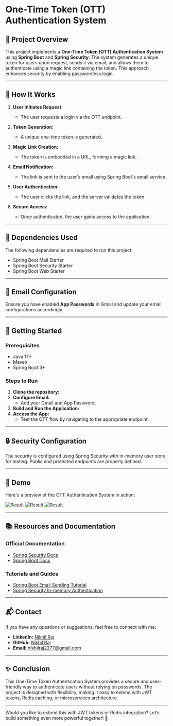 # One-Time Token (OTT) Authentication System

## 📌 Project Overview
This project implements a **One-Time Token (OTT) Authentication System** using **Spring Boot** and **Spring Security**. The system generates a unique token for users upon request, sends it via email, and allows them to authenticate using a magic link containing the token. This approach enhances security by enabling passwordless login.

---

## 🚀 How It Works
1. **User Initiates Request:**
   - The user requests a login via the OTT endpoint.
   
2. **Token Generation:**
   - A unique one-time token is generated.
   
3. **Magic Link Creation:**
   - The token is embedded in a URL, forming a magic link.

4. **Email Notification:**
   - The link is sent to the user's email using Spring Boot's email service.

5. **User Authentication:**
   - The user clicks the link, and the server validates the token.
   
6. **Secure Access:**
   - Once authenticated, the user gains access to the application.

---

## 🔧 Dependencies Used
The following dependencies are required to run this project:

- Spring Boot Mail Starter
- Spring Boot Security Starter
- Spring Boot Web Starter

---

## 📧 Email Configuration
Ensure you have enabled **App Passwords** in Gmail and update your email configurations accordingly.

---

## 🏁 Getting Started

### Prerequisites
- Java 17+
- Maven
- Spring Boot 3+

### Steps to Run
1. **Clone the repository:**
2. **Configure Email:**
   - Add your Gmail and App Password.
3. **Build and Run the Application:**
4. **Access the App:**
   - Test the OTT flow by navigating to the appropriate endpoint.

---

## 🔒 Security Configuration
The security is configured using Spring Security with in-memory user store for testing. Public and protected endpoints are properly defined.

---
## 📸 Demo


Here's a preview of the OTT Authentication System in action:

![Result]([path/to/your/image.png](https://github.com/NikhilRajOfficial/One-Time-Token-OTT-Authentication-System/blob/b9f81b23d51caf9d67a15d096471f7addafd9af7/Screenshot%202025-02-24%20214147.png))
![Result]([path/to/your/image.png]https://github.com/NikhilRajOfficial/One-Time-Token-OTT-Authentication-System/blob/b9f81b23d51caf9d67a15d096471f7addafd9af7/Screenshot%202025-02-24%20214245.png)
![Result]([path/to/your/image.png]https://github.com/NikhilRajOfficial/One-Time-Token-OTT-Authentication-System/blob/b9f81b23d51caf9d67a15d096471f7addafd9af7/Screenshot%202025-02-24%20214259.png)

---

## 📚 Resources and Documentation

### Official Documentation
- [Spring Security Docs](https://docs.spring.io/spring-security/reference/index.html)
- [Spring Boot Docs](https://docs.spring.io/spring-boot/docs/current/reference/html/)

### Tutorials and Guides
- [Spring Boot Email Sending Tutorial](https://www.youtube.com/watch?v=5hPVzjQSJt8)
- [Spring Security In-memory Authentication](https://www.youtube.com/watch?v=X80nJ5g2Lfo)

---

## 📬 Contact
If you have any questions or suggestions, feel free to connect with me:

- **LinkedIn:** [Nikhil Raj](https://www.linkedin.com/in/nikhilraj620/)
- **GitHub:** [Nikhil Raj](https://github.com/NikhilRajOfficial)
- **Email:** nikhilraj2277@gmail.com

---

## ✨ Conclusion
This One-Time Token Authentication System provides a secure and user-friendly way to authenticate users without relying on passwords. The project is designed with flexibility, making it easy to extend with JWT tokens, Redis caching, or microservices architecture.

---

Would you like to extend this with JWT tokens or Redis integration? Let’s build something even more powerful together! 🚀


